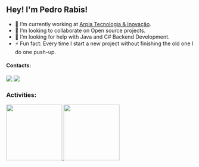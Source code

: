 ## Hey! I'm Pedro Rabis!

- 🔭 I’m currently working at [Arpia Tecnologia & Inovação](https://arpiatecnologia.com.br/).
- 👯 I’m looking to collaborate on Open source projects.
- 🤔 I’m looking for help with Java and C# Backend Development.
- ⚡ Fun fact: Every time I start a new project without finishing the old one I do one push-up.
  
#### Contacts:
<div> 
  <a href = "mailto:rabispedro@gmail.com"><img src="https://img.shields.io/badge/-Gmail-%23333?style=for-the-badge&logo=gmail&logoColor=white" target="_blank"></a>
  <a href="https://www.linkedin.com/in/rabispedro/" target="_blank"><img src="https://img.shields.io/badge/-LinkedIn-%230077B5?style=for-the-badge&logo=linkedin&logoColor=white" target="_blank"></a> 
</div>

### Activities:
<div>
	<a href="https://github.com/rabispedro" />
		<img height="150em" src="https://github-readme-stats.vercel.app/api?username=rabispedro&show_icons=true&theme=dark&include_all_commits=true&count_private=true" />
		<img height="150em" src="https://github-readme-stats.vercel.app/api/top-langs/?username=rabispedro&layout=compact&langs_count=7&theme=dark" />
</div>
